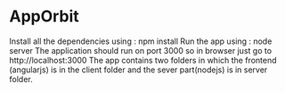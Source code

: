 # AppOrbit

Install all the dependencies using : npm install
Run the app using : node server
The application should run on port 3000 so in browser just go to http://localhost:3000
The app contains two folders in which the frontend (angularjs) is in the client folder and the sever part(nodejs) is in server folder.
